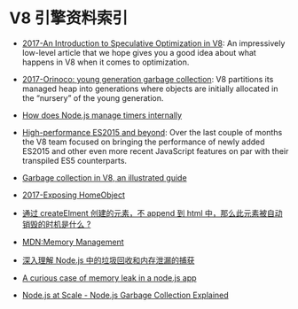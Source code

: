 # V8 引擎资料索引

* [2017-An Introduction to Speculative Optimization in V8](https://parg.co/Uuv): An impressively low-level article that we hope gives you a good idea about what happens in V8 when it comes to optimization.

- [2017-Orinoco: young generation garbage collection](https://parg.co/UpK): V8 partitions its managed heap into generations where objects are initially allocated in the “nursery” of the young generation.

- [How does Node.js manage timers internally](https://asafdav2.github.io/2017/node-js-timers/)

- [High-performance ES2015 and beyond](http://6me.us/2dRAT4): Over the last couple of months the V8 team focused on bringing the performance of newly added ES2015 and other even more recent JavaScript features on par with their transpiled ES5 counterparts.

- [Garbage collection in V8, an illustrated guide](https://parg.co/bQG)

- [2017-Exposing HomeObject](https://hackernoon.com/exposing-homeobject-e61061cbfe17#.e9vdk64zd)

- [通过 createElment 创建的元素，不 append 到 html 中，那么此元素被自动销毁的时机是什么 ?](https://www.zhihu.com/question/53232730/answer/139102636)

- [MDN:Memory Management](https://developer.mozilla.org/en-US/docs/Web/JavaScript/Memory_Management)

* [深入理解 Node.js 中的垃圾回收和内存泄漏的捕获](http://wwsun.github.io/posts/understanding-nodejs-gc.html)

* [A curious case of memory leak in a node.js app](https://www.future-processing.pl/blog/a-curious-case-of-memory-leak-in-a-node-js-app/)

- [Node.js at Scale - Node.js Garbage Collection Explained](https://blog.risingstack.com/node-js-at-scale-node-js-garbage-collection/)
